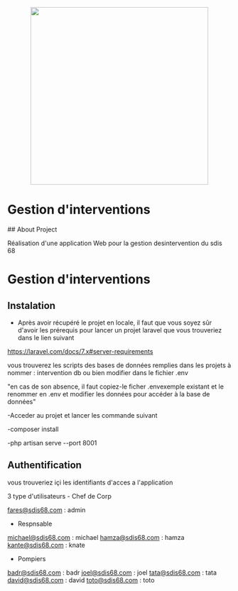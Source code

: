 <p align="center"><img src="https://cdn-s-www.lalsace.fr/images/7D6AC409-3ED8-4CFC-A966-83575D538B90/NW_raw/journees-portes-ouvertes-organisees-dimanche-24-septembre-par-le-service-departemental-d-incendie-et-de-secours-au-centre-de-secours-principal-caserne-des-sapeurs-pompiers-images-proposees-par-quot-sdis-68-csp-(mulhouse)-quot-1506495611.jpg" width="400"></p>

<p align="center">
<h1>Gestion d'interventions</h1>
## About Project

Réalisation d'une application Web  pour la gestion desintervention du  sdis 68

</p>

<p align="center">
<h1>Gestion d'interventions</h1>

## Instalation

- Après avoir récupéré le projet en locale, il faut que vous soyez sûr d'avoir les prérequis pour lancer un projet laravel que vous trouveriez dans le lien suivant

https://laravel.com/docs/7.x#server-requirements

vous trouverez les scripts des bases de données remplies dans les projets à nommer : intervention db ou bien modifier dans le fichier .env 

"en cas de son absence, il faut copiez-le ficher .envexemple existant et le renommer en .env et modifier les données pour accéder à la base de données"

-Acceder au projet et lancer les commande suivant

-composer install

-php artisan serve --port 8001

 ## Authentification
 
 vous trouveriez içi les identifiants d'acces a l'application 
 
3 type d'utilisateurs 
    -   Chef de Corp
  
  fares@sdis68.com       :     admin
  
   -    Respnsable
   
   michael@sdis68.com     :  michael
   hamza@sdis68.com       :  hamza
   kante@sdis68.com       : knate
   
   -    Pompiers
   
   badr@sdis68.com        : badr
   joel@sdis68.com        : joel
   tata@sdis68.com        : tata
   david@sdis68.com       : david
   toto@sdis68.com        : toto
   
   
   
   
</p>

</p>


